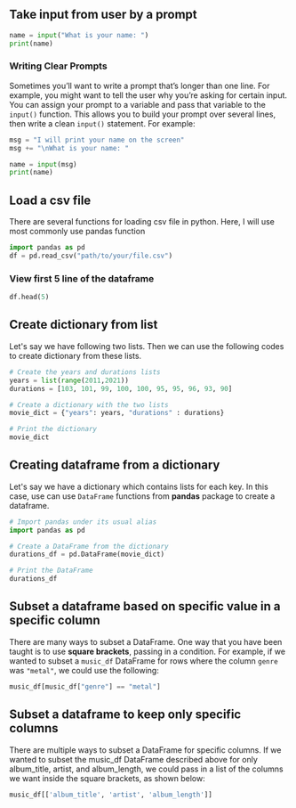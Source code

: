 ## Take input from user by a prompt
```python
name = input("What is your name: ")
print(name)
```
### Writing Clear Prompts
Sometimes you’ll want to write a prompt that’s longer than one line. For example, you might want to tell the user why you’re asking for certain input. You can assign your prompt to a variable and pass that variable to the `input()` function. This allows you to build your prompt over several lines, then write a clean `input()` statement. For example:

```python
msg = "I will print your name on the screen"
msg += "\nWhat is your name: "

name = input(msg)
print(name)
```

## Load a csv file
There are several functions for loading csv file in python. Here, I will use most commonly use pandas function

```python
import pandas as pd
df = pd.read_csv("path/to/your/file.csv")
```
### View first 5 line of the dataframe
```python
df.head(5)
```

## Create dictionary from list
Let's say we have following two lists. Then we can use the following codes to create dictionary from these lists.

```python
# Create the years and durations lists
years = list(range(2011,2021))
durations = [103, 101, 99, 100, 100, 95, 95, 96, 93, 90]

# Create a dictionary with the two lists
movie_dict = {"years": years, "durations" : durations}

# Print the dictionary
movie_dict
```

## Creating dataframe from a dictionary
Let's say we have a dictionary which contains lists for each key. In this case, use can use `DataFrame` functions from **pandas** package to create a dataframe.

```python
# Import pandas under its usual alias
import pandas as pd

# Create a DataFrame from the dictionary
durations_df = pd.DataFrame(movie_dict)

# Print the DataFrame
durations_df
```
## Subset a dataframe based on specific value in a specific column
There are many ways to subset a DataFrame. One way that you have been taught is to use **square brackets**, passing in a condition. For example, if we wanted to subset a `music_df` DataFrame for rows where the column `genre` was `"metal"`, we could use the following:

```python
music_df[music_df["genre"] == "metal"]
```

## Subset a dataframe to keep only specific columns
There are multiple ways to subset a DataFrame for specific columns. If we wanted to subset the music_df DataFrame described above for only album_title, artist, and album_length, we could pass in a list of the columns we want inside the square brackets, as shown below:

```python
music_df[['album_title', 'artist', 'album_length']]
```
